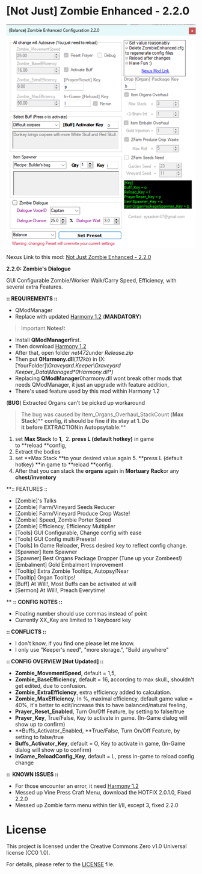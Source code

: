 # [Not Just] Zombie Enhanced - 2.2.0

![Image Description](/LastUpdatedForm.png)

Nexus Link to this mod: [Not Just Zombie Enhanced - 2.2.0](https://www.nexusmods.com/graveyardkeeper/mods/edit/?id=24&game_id=2696&step=details)


**2.2.0: Zombie's Dialogue**

GUI Configurable Zombie/Worker Walk/Carry Speed, Efficiency, with several extra Features.

**:: REQUIREMENTS ::**

- QModManager
- Replace with updated [Harmony 1.2](https://github.com/pardeike/Harmony/releases/tag/v1.2.0.1)﻿ (**MANDATORY**)


> Important **Notes!:**
- Install **QModManager**first.
- Then download [Harmony 1.2](https://github.com/pardeike/Harmony/releases/tag/v1.2.0.1)
- After that, open folder *net472*under *Release.zip*
- Then put **0Harmony.dll**(*_112kb_*) in (X:\[YourFolder]*\Graveyard.Keeper\Graveyard Keeper_Data\Managed\**0Harmony.dll**)*
- Replacing **QModManager**0harmony.dll wont break other mods that needs QModManager, it just an upgrade with feature addition,
- There's used feature used by this mod within Harmony 1.2


(**BUG**) Extracted Organs can't be picked up workaround
> The bug was caused by Item_Organs_Overhaul_StackCount (**Max Stack**)** **config, it should be fine if its stay at **1**.
Do it **before EXTRACTION**in **Autopsy**table**:**
1. set **Max Stack** to **1**, 
2. **press L (default hotkey)** in game to **reload **config,
3. Extract the bodies
4. set **Max Stack **to your desired value again
   5. **press L (default hotkey) **in game to **reload **config.
6. After that you can stack the **organs** again in **Mortuary Rack**or any **chest/inventory**




**:: FEATURES ::

- [Zombie]'s Talks
- [Zombie] Farm/Vineyard Seeds Reducer
- [Zombie] Farm/Vineyard Produce Crop Waste!
- [Zombie] Speed, Zombie Porter Speed
- [Zombie] Efficiency, Efficiency Multiplier
- [Tools] GUI Configurable, Change config with ease
- [Tools] GUI Config multi Presets!
- [Tools] In Game Reloader, Press desired key to reflect config change.
- [Spawner] Item Spawner
- [Spawner] Best Organs Package Dropper (Tune up your Zombees!)
- [Embalment] Gold Embalment Improvement
- [Tooltip] Extra Zombie Tooltips, Autopsy/Near
- [Tooltip] Organ Tooltips!
- [Buff] At Will!, Most Buffs can be activated at will
- [Sermon] At Will!, Preach Everytime!

**
**:: CONFIG NOTES ::**

- Floating number should use commas instead of point
- Currently XX_Key are limited to 1 keyboard key



**:: CONFLICTS ::**

- I don't know, if you find one please let me know.
- I only use "Keeper's need", "more storage.", "Build anywhere"


**:: CONFIG OVERVIEW [Not Updated] ::**

- **Zombie_MovementSpeed**, default = 1,5,
- **Zombie_BaseEfficiency**, default = 16, according to max skull., shouldn't get edited, due to confusion.
- **Zombie_ExtraEfficiency**, extra efficiency added to calculation.
- **Zombie_MaxEfficiency**, In %, maximal efficiency, default game value = 40%, it's better to edit/increase this to have balanced/natural feeling,
- **Prayer_Reset_Enabled**, Turn On/Off Feature, by setting to false/true
- **Prayer_Key**, True/False, Key to activate in game. (In-Game dialog will show up to confirm)
- **Buffs_Activator_Enabled, **True/False, Turn On/Off Feature, by setting to false/true
- **Buffs_Activator_Key**, default = O, Key to activate in game, (In-Game dialog will show up to confirm)
- **InGame_ReloadConfig_Key**, default = L, press in-game to reload config change


**::  KNOWN ISSUES ::**

- For those encounter an error, it need [Harmony 1.2](https://github.com/pardeike/Harmony/releases/tag/v1.2.0.1)
- Messed up Vine Press Craft Menu, download the HOTFIX 2.0.1.0, Fixed 2.2.0
- Messed up Zombie farm menu within tier I/II, except 3, fixed 2.2.0


# License
This project is licensed under the Creative Commons Zero v1.0 Universal license (CC0 1.0).

For details, please refer to the [LICENSE](LICENSE) file.

